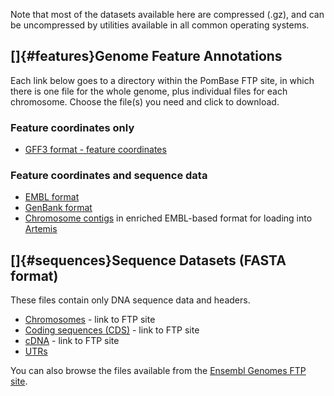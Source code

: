 Note that most of the datasets available here are compressed (.gz), and
can be uncompressed by utilities available in all common operating
systems.

[]{#features}Genome Feature Annotations
---------------------------------------

Each link below goes to a directory within the PomBase FTP site, in
which there is one file for the whole genome, plus individual files for
each chromosome. Choose the file(s) you need and click to download.

### Feature coordinates only

-   [GFF3 format - feature
    coordinates](ftp://ftp.ebi.ac.uk/pub/databases/pombase/pombe/Chromosome_Dumps/gff3/)

### Feature coordinates and sequence data

-   [EMBL
    format](ftp://ftp.ebi.ac.uk/pub/databases/pombase/pombe/Chromosome_Dumps/embl/)
-   [GenBank
    format](ftp://ftp.ebi.ac.uk/pub/databases/pombase/pombe/Chromosome_Dumps/genbank/)
-   [Chromosome
    contigs](ftp://ftp.ebi.ac.uk/pub/databases/pombase/pombe/Chromosome_contigs/)
    in enriched EMBL-based format for loading into
    [Artemis](http://www.sanger.ac.uk/resources/software/artemis/)

[]{#sequences}Sequence Datasets (FASTA format)
----------------------------------------------

These files contain only DNA sequence data and headers.

-   [Chromosomes](ftp://ftp.ebi.ac.uk/pub/databases/pombase/pombe/Chromosome_Dumps/fasta/) -
    link to FTP site
-   [Coding sequences
    (CDS)](ftp://ftp.ebi.ac.uk/pub/databases/pombase/pombe/Chromosome_Dumps/fasta/) -
    link to FTP site
-   [cDNA](ftp://ftp.ebi.ac.uk/pub/databases/pombase/pombe/Chromosome_Dumps/fasta/) -
    link to FTP site
-   [UTRs](/downloads/utr)

You can also browse the files available from the [Ensembl Genomes FTP
site](ftp://ftp.ensemblgenomes.org/pub/current/fungi/).
